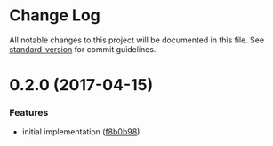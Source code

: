 # Change Log

All notable changes to this project will be documented in this file. See [standard-version](https://github.com/conventional-changelog/standard-version) for commit guidelines.

<a name="0.2.0"></a>
# 0.2.0 (2017-04-15)


### Features

* initial implementation ([f8b0b98](http://web-mech/bump-suggest/commits/f8b0b98))
